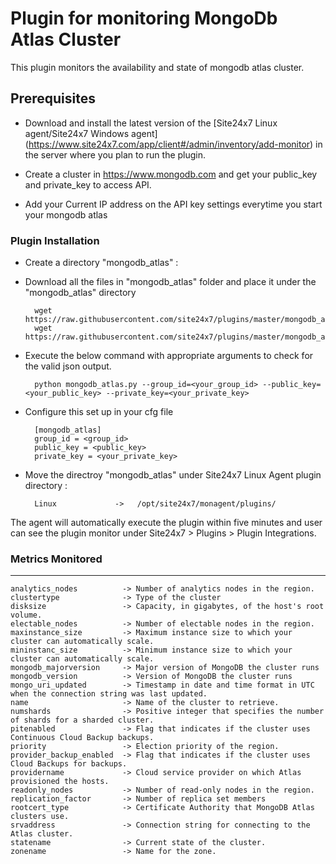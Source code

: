 Plugin for monitoring MongoDb Atlas Cluster
==============================================

This plugin monitors the availability and state of mongodb atlas cluster.

## Prerequisites

- Download and install the latest version of the [Site24x7 Linux agent/Site24x7 Windows agent] (https://www.site24x7.com/app/client#/admin/inventory/add-monitor) in the server where you plan to run the plugin. 
		
- Create a cluster in https://www.mongodb.com and get your public_key and private_key to access API.

- Add your Current IP address on the API key settings everytime you start your mongodb atlas

### Plugin Installation  

- Create a directory "mongodb_atlas" :
      
- Download all the files in "mongodb_atlas" folder and place it under the "mongodb_atlas" directory

		wget https://raw.githubusercontent.com/site24x7/plugins/master/mongodb_atlas/mongodb_atlas.py
		wget https://raw.githubusercontent.com/site24x7/plugins/master/mongodb_atlas/mongodb_atlas.cfg

- Execute the below command with appropriate arguments to check for the valid json output.  

		python mongodb_atlas.py --group_id=<your_group_id> --public_key=<your_public_key> --private_key=<your_private_key>
		
- Configure this set up in your cfg file 
                
		[mongodb_atlas]
		group_id = <group_id> 
		public_key = <public_key>
		private_key = <your_private_key>
		
- Move the directroy "mongodb_atlas"  under Site24x7 Linux Agent plugin directory :

		Linux             ->   /opt/site24x7/monagent/plugins/


The agent will automatically execute the plugin within five minutes and user can see the plugin monitor under Site24x7 > Plugins > Plugin Integrations.

### Metrics Monitored


---

	analytics_nodes          ->	Number of analytics nodes in the region.
	clustertype              ->	Type of the cluster
	disksize                 ->	Capacity, in gigabytes, of the host's root volume. 
	electable_nodes          ->	Number of electable nodes in the region.
	maxinstance_size         ->	Maximum instance size to which your cluster can automatically scale.
	mininstanc_size          ->	Minimum instance size to which your cluster can automatically scale.
	mongodb_majorversion     ->	Major version of MongoDB the cluster runs
	mongodb_version          ->	Version of MongoDB the cluster runs
	mongo_uri_updated        ->	Timestamp in date and time format in UTC when the connection string was last updated. 
	name                     ->	Name of the cluster to retrieve.
	numshards                ->	Positive integer that specifies the number of shards for a sharded cluster.
	pitenabled               ->	Flag that indicates if the cluster uses Continuous Cloud Backup backups.
	priority                 ->	Election priority of the region. 
	provider_backup_enabled  ->	Flag that indicates if the cluster uses Cloud Backups for backups.
	providername             ->	Cloud service provider on which Atlas provisioned the hosts.
	readonly_nodes           ->	Number of read-only nodes in the region.
	replication_factor       ->	Number of replica set members
	rootcert_type            ->	Certificate Authority that MongoDB Atlas clusters use.
	srvaddress               ->	Connection string for connecting to the Atlas cluster. 
	statename                ->	Current state of the cluster. 
	zonename                 ->	Name for the zone.
